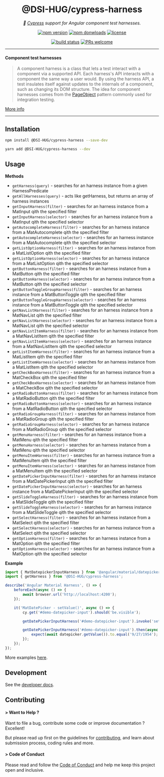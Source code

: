 <h1 align="center">
    @DSI-HUG/cypress-harness
</h1>

<p align="center">
    <i>🔬 <a href="https://www.cypress.io" alt="cypress">Cypress</a> support for Angular component test harnesses.</i><br/>
</p>

<p align="center">
    <a href="https://www.npmjs.com/package/@DSI-HUG/cypress-harness">
        <img src="https://img.shields.io/npm/v/@DSI-HUG/cypress-harness.svg?color=blue&logo=npm" alt="npm version" /></a>
    <a href="https://npmcharts.com/compare/@DSI-HUG/cypress-harness?minimal=true">
        <img src="https://img.shields.io/npm/dw/@DSI-HUG/cypress-harness.svg?color=7986CB&logo=npm" alt="npm donwloads" /></a>
    <a href="https://github.com/DSI-HUG/cypress-harness/blob/main/LICENSE">
        <img src="https://img.shields.io/npm/l/@DSI-HUG/cypress-harness.svg?color=ff69b4" alt="license" /></a>
</p>

<p align="center">
    <a href="https://github.com/DSI-HUG/cypress-harness/actions/workflows/ci_tests.yml">
        <img src="https://github.com/DSI-HUG/cypress-harness/actions/workflows/ci_tests.yml/badge.svg" alt="build status" /></a>
    <a href="https://github.com/DSI-HUG/cypress-harness/blob/main/CONTRIBUTING.md#-submitting-a-pull-request-pr">
        <img src="https://img.shields.io/badge/PRs-welcome-brightgreen.svg" alt="PRs welcome" /></a>
</p>

<hr/>

#### Component test harnesses

> A component harness is a class that lets a test interact with a component via a supported API. Each harness's API interacts with a component the same way a user would. By using the harness API, a test insulates itself against updates to the internals of a component, such as changing its DOM structure. The idea for component harnesses comes from the [PageObject](https://martinfowler.com/bliki/PageObject.html) pattern commonly used for integration testing.

[More info](https://material.angular.io/cdk/test-harnesses/overview)

<hr/>

## Installation

```sh
npm install @DSI-HUG/cypress-harness --save-dev
```

```sh
yarn add @DSI-HUG/cypress-harness --dev
```


## Usage

__Methods__

- `getHarness(query)` - searches for an harness instance from a given HarnessPredicate
- `getAllHarnesses(query)` - acts like getHarness, but returns an array of harness instances
- `getInputHarness(filter)` - searches for an harness instance from a MatInput qith the specified filter
- `getInputHarness(selector)` - searches for an harness instance from a MatInput qith the specified selector
- `getAutocompleteHarness(filter)` - searches for an harness instance from a MatAutocomplete qith the specified filter
- `getAutocompleteHarness(selector)` - searches for an harness instance from a MatAutocomplete qith the specified selector
- `getListOptionHarness(filter)` - searches for an harness instance from a MatListOption qith the specified filter
- `getListOptionHarness(selector)` - searches for an harness instance from a MatListOption qith the specified selector
- `getButtonHarness(filter)` - searches for an harness instance from a MatButton qith the specified filter
- `getButtonHarness(selector)` - searches for an harness instance from a MatButton qith the specified selector
- `getButtonToggleGroupHarness(filter)` - searches for an harness instance from a MatButtonToggle qith the specified filter
- `getButtonToggleGroupHarness(selector)` - searches for an harness instance from a MatButtonToggle qith the specified selector
- `getNavListHarness(filter)` - searches for an harness instance from a MatNavList qith the specified filter
- `getNavListHarness(selector)` - searches for an harness instance from a MatNavList qith the specified selector
- `getNavListItemHarness(filter)` - searches for an harness instance from a MatNavListItem qith the specified filter
- `getNavListItemHarness(selector)` - searches for an harness instance from a MatNavListItem qith the specified selector
- `getListItemHarness(filter)` - searches for an harness instance from a MatListItem qith the specified filter
- `getListItemHarness(selector)` - searches for an harness instance from a MatListItem qith the specified selector
- `getCheckBoxHarness(filter)` - searches for an harness instance from a MatCheckBox qith the specified filter
- `getCheckBoxHarness(selector)` - searches for an harness instance from a MatCheckBox qith the specified selector
- `getRadioButtonHarness(filter)` - searches for an harness instance from a MatRadioButton qith the specified filter
- `getRadioButtonHarness(selector)` - searches for an harness instance from a MatRadioButton qith the specified selector
- `getRadioGroupHarness(filter)` - searches for an harness instance from a MatRadioGroup qith the specified filter
- `getRadioGroupHarness(selector)` - searches for an harness instance from a MatRadioGroup qith the specified selector
- `getMenuHarness(filter)` - searches for an harness instance from a MatMenu qith the specified filter
- `getMenuHarness(selector)` - searches for an harness instance from a MatMenu qith the specified selector
- `getMenuItemHarness(filter)` - searches for an harness instance from a MatMenuItem qith the specified filter
- `getMenuItemHarness(selector)` - searches for an harness instance from a MatMenuItem qith the specified selector
- `getDatePickerInputHarness(filter)` - searches for an harness instance from a MatDatePickerInput qith the specified filter
- `getDatePickerInputHarness(selector)` - searches for an harness instance from a MatDatePickerInput qith the specified selector
- `getSlideToggleHarness(filter)` - searches for an harness instance from a MatSlideToggle qith the specified filter
- `getSlideToggleHarness(selector)` - searches for an harness instance from a MatSlideToggle qith the specified selector
- `getSelectHarness(filter)` - searches for an harness instance from a MatSelect qith the specified filter
- `getSelectHarness(selector)` - searches for an harness instance from a MatSelect qith the specified selector
- `getOptionHarness(filter)` - searches for an harness instance from a MatOption qith the specified filter
- `getOptionHarness(selector)` - searches for an harness instance from a MatOption qith the specified selector

__Example__

```ts
import { MatDatepickerInputHarness } from '@angular/material/datepicker/testing';
import { getHarness } from '@DSI-HUG/cypress-harness';

describe('Angular Material Harness', () => {
    beforeEach(async () => {
        await browser.url('http://localhost:4200');
    });

    it('MatDatePicker - setValue()', async () => {
        cy.get('#demo-datepicker-input').should('be.visible');

        getDatePickerInputHarness('#demo-datepicker-input').invoke('setValue', '9/27/1954');

        getDatePickerInputHarness('#demo-datepicker-input').then(async datepicker => {
            expect(await datepicker.getValue()).to.equal('9/27/1954');
        });
    });
});
```

More examples [here][examples].


## Development

See the [developer docs][developer].


## Contributing

#### > Want to Help ?

Want to file a bug, contribute some code or improve documentation ? Excellent!

But please read up first on the guidelines for [contributing][contributing], and learn about submission process, coding rules and more.

#### > Code of Conduct

Please read and follow the [Code of Conduct][codeofconduct] and help me keep this project open and inclusive.




[developer]: https://github.com/DSI-HUG/cypress-harness/blob/main/DEVELOPER.md
[contributing]: https://github.com/DSI-HUG/cypress-harness/blob/main/CONTRIBUTING.md
[codeofconduct]: https://github.com/DSI-HUG/cypress-harness/blob/main/CODE_OF_CONDUCT.md
[examples]: https://github.com/DSI-HUG/cypress-harness/blob/main/projects/tests-e2e/harness.e2e.cy.ts
